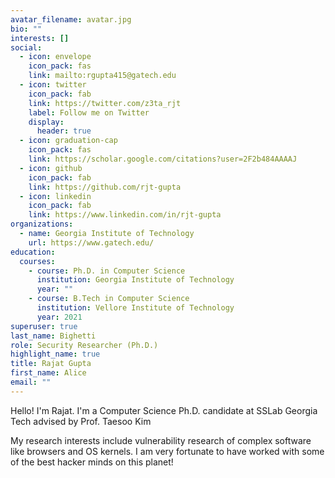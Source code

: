 ```yaml
---
avatar_filename: avatar.jpg
bio: ""
interests: []
social:
  - icon: envelope
    icon_pack: fas
    link: mailto:rgupta415@gatech.edu
  - icon: twitter
    icon_pack: fab
    link: https://twitter.com/z3ta_rjt
    label: Follow me on Twitter
    display:
      header: true
  - icon: graduation-cap
    icon_pack: fas
    link: https://scholar.google.com/citations?user=2F2b484AAAAJ
  - icon: github
    icon_pack: fab
    link: https://github.com/rjt-gupta
  - icon: linkedin
    icon_pack: fab
    link: https://www.linkedin.com/in/rjt-gupta
organizations:
  - name: Georgia Institute of Technology
    url: https://www.gatech.edu/
education:
  courses:
    - course: Ph.D. in Computer Science
      institution: Georgia Institute of Technology
      year: ""
    - course: B.Tech in Computer Science
      institution: Vellore Institute of Technology
      year: 2021
superuser: true
last_name: Bighetti
role: Security Researcher (Ph.D.)
highlight_name: true
title: Rajat Gupta
first_name: Alice
email: ""
---
```

Hello! I'm Rajat. I'm a Computer Science Ph.D. candidate at SSLab Georgia Tech advised by Prof. Taesoo Kim

My research interests include vulnerability research of complex software like browsers and OS kernels. I am very fortunate to have worked with some of the best hacker minds on this planet!

<!-- {{< icon name="download" pack="fas" >}} {{< staticref "assets/media/resume.pdf" "newtab" >}}Resumé{{< /staticref >}} -->
